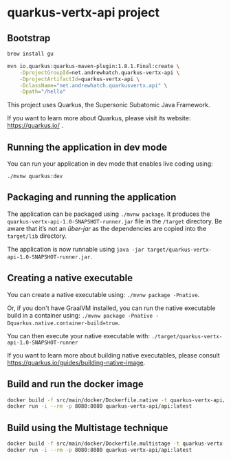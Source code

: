 # quarkus-vertx-api project

## Bootstrap

```bash
brew install gu

mvn io.quarkus:quarkus-maven-plugin:1.8.1.Final:create \
    -DprojectGroupId=net.andrewhatch.quarkus-vertx-api \
    -DprojectArtifactId=quarkus-vertx-api \
    -DclassName="net.andrewhatch.quarkusvertx.api" \
    -Dpath="/hello"
```

This project uses Quarkus, the Supersonic Subatomic Java Framework.

If you want to learn more about Quarkus, please visit its website: https://quarkus.io/ .

## Running the application in dev mode

You can run your application in dev mode that enables live coding using:
```
./mvnw quarkus:dev
```

## Packaging and running the application

The application can be packaged using `./mvnw package`.
It produces the `quarkus-vertx-api-1.0-SNAPSHOT-runner.jar` file in the `/target` directory.
Be aware that it’s not an _über-jar_ as the dependencies are copied into the `target/lib` directory.

The application is now runnable using `java -jar target/quarkus-vertx-api-1.0-SNAPSHOT-runner.jar`.

## Creating a native executable

You can create a native executable using: `./mvnw package -Pnative`.

Or, if you don't have GraalVM installed, you can run the native executable build in a container using: `./mvnw package -Pnative -Dquarkus.native.container-build=true`.

You can then execute your native executable with: `./target/quarkus-vertx-api-1.0-SNAPSHOT-runner`

If you want to learn more about building native executables, please consult https://quarkus.io/guides/building-native-image.

## Build and run the docker image

```bash
docker build -f src/main/docker/Dockerfile.native -t quarkus-vertx-api/api .
docker run -i --rm -p 8080:8080 quarkus-vertx-api/api:latest
```

## Build using the Multistage technique

```bash
docker build -f src/main/docker/Dockerfile.multistage -t quarkus-vertx-api/api .
docker run -i --rm -p 8080:8080 quarkus-vertx-api/api:latest
```